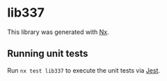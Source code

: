# lib337

This library was generated with [Nx](https://nx.dev).


## Running unit tests

Run `nx test lib337` to execute the unit tests via [Jest](https://jestjs.io).


